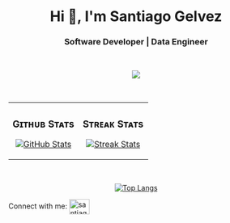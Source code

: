 <h1 align="center">Hi 👋, I'm Santiago Gelvez</h1>
<h3 align="center">Software Developer | Data Engineer</h3>

<br />

<p align="center">
  <a href="https://skillicons.dev">
    <img src="https://skillicons.dev/icons?i=postgres,mysql,sqlite,mongodb,py,django,fastapi,selenium,sklearn,tensorflow,html,css,js,tailwind,bootstrap,sass,vue,nuxtjs,vite,figma,aws,azure,docker,linux,git,postman,sentry,vscode,matlab,wordpress,arduino&perline=10" />
  </a>
</p>

<br />

<table width="100%">
  <tr>
    <td width="50%">
      <h3 align="center"><strong>Gɪᴛʜᴜʙ Sᴛᴀᴛs</strong></h3>
      <p align="center">
        <a href="https://github.com/santiagogelvez">
          <img align="center" src="https://github-readme-stats.vercel.app/api?username=santiagogelvez&show_icons=true&theme=catppuccin_mocha" alt="GitHub Stats" />
        </a>
      </p>
    </td>
    <td width="50%">
      <h3 align="center"><strong>Sᴛʀᴇᴀᴋ Sᴛᴀᴛs</strong></h3>
      <p align="center">
        <a href="https://github.com/santiagogelvez">
          <img align="center" src="https://streak-stats.demolab.com?user=santiagogelvez&theme=catppuccin_mocha" alt="Streak Stats" />
        </a>
      </p>
    </td>
  </tr>
</table>
<br />

<p align="center">
  <a href="https://github.com/santiagogelvez">
    <img align="center" src="https://github-readme-stats.vercel.app/api/top-langs/?username=santiagogelvez&size_weight=0.5&count_weight=0.5&layout=compact&theme=catppuccin_mocha&show_icons=true" alt="Top Langs"/>
  </a>
</p>

<p align="left">
  Connect with me:
  <a href="https://linkedin.com/in/santiagogelvez" target="blank"><img align="center" src="https://raw.githubusercontent.com/rahuldkjain/github-profile-readme-generator/master/src/images/icons/Social/linked-in-alt.svg" alt="santiagogelvez" height="30" width="40" /></a>
</p>
